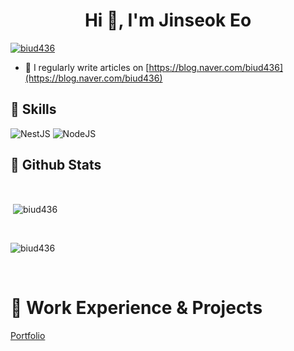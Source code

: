 <h1 align="center">Hi 👋, I'm Jinseok Eo</h1>

<p align="left"> <a href="https://github.com/ryo-ma/github-profile-trophy"><img src="https://github-profile-trophy.vercel.app/?username=biud436" alt="biud436" /></a> </p>

- 📝 I regularly write articles on [https://blog.naver.com/biud436](https://blog.naver.com/biud436)

## 🧪 Skills

![NestJS](https://img.shields.io/badge/nestjs-%23E0234E.svg?style=for-the-badge&logo=nestjs&logoColor=white)
![NodeJS](https://img.shields.io/badge/Node.js-339933?style=for-the-badge&logo=nodedotjs&logoColor=white)

## 🧳 Github Stats

<br />

<p>&nbsp;<img align="center" src="https://github-readme-stats.vercel.app/api?username=biud436&show_icons=true&locale=en" alt="biud436" /></p>

<br />

<p><img align="center" src="https://github-readme-streak-stats.herokuapp.com/?user=biud436&" alt="biud436" /></p>

<br />

# 🔖 Work Experience & Projects

[Portfolio](https://portfolio.biud436.com)
